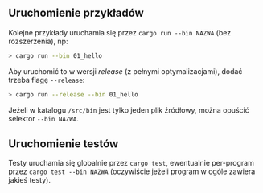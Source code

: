 ## Uruchomienie przykładów

Kolejne przykłady uruchamia się przez `cargo run --bin NAZWA` (bez rozszerzenia), np:

```bash
> cargo run --bin 01_hello
```

Aby uruchomić to w wersji *release* (z pełnymi optymalizacjami), dodać trzeba flagę `--release`:

```bash
> cargo run --release --bin 01_hello
```

Jeżeli w katalogu `/src/bin` jest tylko jeden plik źródłowy, można
opuścić selektor `--bin NAZWA`.

## Uruchomienie testów

Testy uruchamia się globalnie przez `cargo test`, ewentualnie
per-program przez `cargo test --bin NAZWA` (oczywiście jeżeli
program w ogóle zawiera jakieś testy).
